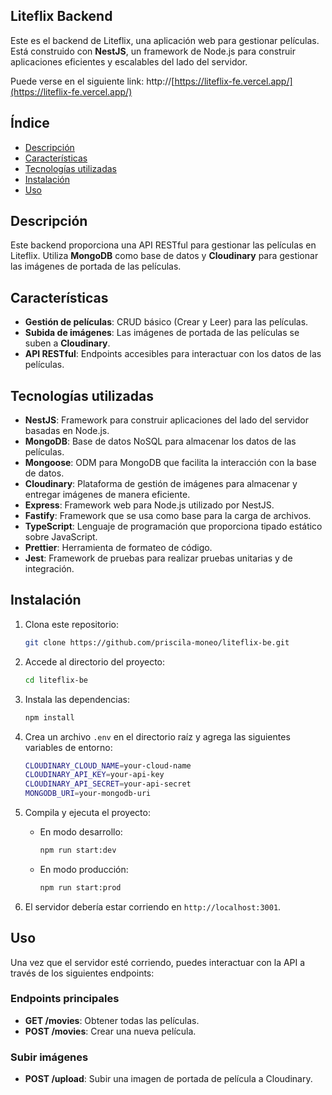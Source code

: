 
## Liteflix Backend

Este es el backend de Liteflix, una aplicación web para gestionar películas. Está construido con **NestJS**, un framework de Node.js para construir aplicaciones eficientes y escalables del lado del servidor.

Puede verse en el siguiente link: http://[https://liteflix-fe.vercel.app/](https://liteflix-fe.vercel.app/)

## Índice

- [Descripción](#descripción)
- [Características](#características)
- [Tecnologías utilizadas](#tecnologías-utilizadas)
- [Instalación](#instalación)
- [Uso](#uso)

## Descripción

Este backend proporciona una API RESTful para gestionar las películas en Liteflix. Utiliza **MongoDB** como base de datos y **Cloudinary** para gestionar las imágenes de portada de las películas.

## Características

- **Gestión de películas**: CRUD básico (Crear y Leer) para las películas.
- **Subida de imágenes**: Las imágenes de portada de las películas se suben a **Cloudinary**.
- **API RESTful**: Endpoints accesibles para interactuar con los datos de las películas.

## Tecnologías utilizadas

- **NestJS**: Framework para construir aplicaciones del lado del servidor basadas en Node.js.
- **MongoDB**: Base de datos NoSQL para almacenar los datos de las películas.
- **Mongoose**: ODM para MongoDB que facilita la interacción con la base de datos.
- **Cloudinary**: Plataforma de gestión de imágenes para almacenar y entregar imágenes de manera eficiente.
- **Express**: Framework web para Node.js utilizado por NestJS.
- **Fastify**: Framework que se usa como base para la carga de archivos.
- **TypeScript**: Lenguaje de programación que proporciona tipado estático sobre JavaScript.
- **Prettier**: Herramienta de formateo de código.
- **Jest**: Framework de pruebas para realizar pruebas unitarias y de integración.

## Instalación

1. Clona este repositorio:
    ```bash
    git clone https://github.com/priscila-moneo/liteflix-be.git
    ```

2. Accede al directorio del proyecto:
    ```bash
    cd liteflix-be
    ```

3. Instala las dependencias:
    ```bash
    npm install
    ```

4. Crea un archivo `.env` en el directorio raíz y agrega las siguientes variables de entorno:

    ```bash
    CLOUDINARY_CLOUD_NAME=your-cloud-name
    CLOUDINARY_API_KEY=your-api-key
    CLOUDINARY_API_SECRET=your-api-secret
    MONGODB_URI=your-mongodb-uri
    ```

5. Compila y ejecuta el proyecto:

    - En modo desarrollo:
      ```bash
      npm run start:dev
      ```

    - En modo producción:
      ```bash
      npm run start:prod
      ```

6. El servidor debería estar corriendo en `http://localhost:3001`.

## Uso

Una vez que el servidor esté corriendo, puedes interactuar con la API a través de los siguientes endpoints:

### Endpoints principales

- **GET /movies**: Obtener todas las películas.
- **POST /movies**: Crear una nueva película.

### Subir imágenes

- **POST /upload**: Subir una imagen de portada de película a Cloudinary.
